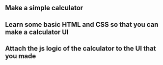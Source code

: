 ## Make a simple calculator

## Learn some basic HTML and CSS so that you can make a calculator UI

## Attach the js logic of the calculator to the UI that you made